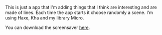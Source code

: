 This is just a app that I'm adding things that I think are interesting and are made of lines. Each time the app starts it choose randomly a scene. I'm using Haxe, Kha and my library Micro.

You can download the screensaver [here](https://github.com/RafaelOliveira/Lines/raw/master/Lines.scr).
